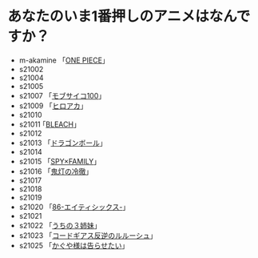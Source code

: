 # あなたのいま1番押しのアニメはなんですか？

* m-akamine 「[ONE PIECE](https://one-piece.com/)」  
* s21002  
* s21004  
* s21005  
* s21007 「[モブサイコ100](https://mobpsycho100.com/)」
* s21009 「[ヒロアカ](https://heroaca.com/)」 
* s21010  
* s21011  ｢[BLEACH](https://bleach-anime.com/)｣
* s21012  
* s21013 「[ドラゴンボール](https://www.toei-anim.co.jp/tv/dragon_s/)」 
* s21014  
* s21015 「[SPY×FAMILY](https://www.youtube.com/watch?v=pXH1bV7URhs&t=1s)」  
* s21016 「[鬼灯の冷徹](http://www.hozukino-reitetsu.com/)」  
* s21017  
* s21018  
* s21019  
* s21020  「[86-エイティシックス-](https://anime-86.com/)」  
* s21021  
* s21022  「[うちの３姉妹](https://ameblo.jp/pmatsumoto/)」
* s21023  「[コードギアス反逆のルルーシュ](https://geass.jp/first/)」
* s21025  「[かぐや様は告らせたい](https://kaguya.love/)」
